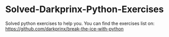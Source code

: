 # Solved-Darkprinx-Python-Exercises
Solved python exercises to help you. You can find the exercises list on: https://github.com/darkprinx/break-the-ice-with-python
